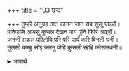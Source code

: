 +++
title = "03 छन्द"

+++
तुम्हरें अनुग्रह तात कानन जात सब सुखु पाइहौं।  
प्रतिपालि आयसु कुसल देखन पाय पुनि फिरि आइहौं॥  
जननीं सकल परितोषि परि परि पायँ करि बिनती घनी।  
तुलसी करहु सोइ जतनु जेहिं कुसली रहहिं कोसलधनी॥  

<details><summary>भावार्थ</summary>

हे पिताजी! आपके अनुग्रह से मैं वन जाते हुए सब प्रकार का सुख पाऊँगा। आज्ञा का भलीभाँति पालन करके चरणों का दर्शन करने कुशल पूर्वक फिर लौट आऊँगा। सब माताओं के पैरों पड-पडकर उनका समाधान करके और उनसे बहुत विनती करके तुलसीदास कहते हैं- तुम वही प्रयत्न करना, जिसमें कोसलपति पिताजी कुशल रहें।  
</details>

